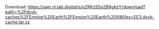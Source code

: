 Download: https://sam.nl.tab.digital/s/oZRKz5So2B8gbzY/download?path=%2Fdxvk-caches%2FEmpire%20Earth%2FEmpire%20Earth%20III&files=EE3.dxvk-cache.tar.xz
